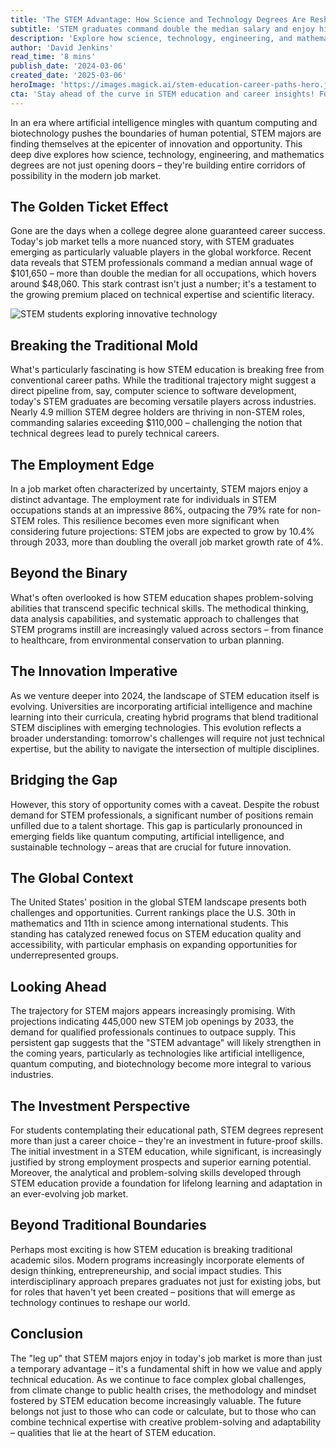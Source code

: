 ```yaml
---
title: 'The STEM Advantage: How Science and Technology Degrees Are Reshaping Career Trajectories'
subtitle: 'STEM graduates command double the median salary and enjoy higher employment rates in today''s job market'
description: 'Explore how science, technology, engineering, and mathematics degrees are reshaping career paths across industries, offering enhanced employment prospects and breaking traditional educational paradigms. Discover the impact of STEM education on job market trends and individual career trajectories.'
author: 'David Jenkins'
read_time: '8 mins'
publish_date: '2024-03-06'
created_date: '2025-03-06'
heroImage: 'https://images.magick.ai/stem-education-career-paths-hero.jpg'
cta: 'Stay ahead of the curve in STEM education and career insights! Follow us on LinkedIn for regular updates on industry trends, salary data, and emerging opportunities in science and technology fields.'
---
```


In an era where artificial intelligence mingles with quantum computing and biotechnology pushes the boundaries of human potential, STEM majors are finding themselves at the epicenter of innovation and opportunity. This deep dive explores how science, technology, engineering, and mathematics degrees are not just opening doors – they're building entire corridors of possibility in the modern job market.

## The Golden Ticket Effect

Gone are the days when a college degree alone guaranteed career success. Today's job market tells a more nuanced story, with STEM graduates emerging as particularly valuable players in the global workforce. Recent data reveals that STEM professionals command a median annual wage of $101,650 – more than double the median for all occupations, which hovers around $48,060. This stark contrast isn't just a number; it's a testament to the growing premium placed on technical expertise and scientific literacy.

![STEM students exploring innovative technology](https://i.magick.ai/PIXE/1738406200100_magick_img.webp)

## Breaking the Traditional Mold

What's particularly fascinating is how STEM education is breaking free from conventional career paths. While the traditional trajectory might suggest a direct pipeline from, say, computer science to software development, today's STEM graduates are becoming versatile players across industries. Nearly 4.9 million STEM degree holders are thriving in non-STEM roles, commanding salaries exceeding $110,000 – challenging the notion that technical degrees lead to purely technical careers.

## The Employment Edge

In a job market often characterized by uncertainty, STEM majors enjoy a distinct advantage. The employment rate for individuals in STEM occupations stands at an impressive 86%, outpacing the 79% rate for non-STEM roles. This resilience becomes even more significant when considering future projections: STEM jobs are expected to grow by 10.4% through 2033, more than doubling the overall job market growth rate of 4%.

## Beyond the Binary

What's often overlooked is how STEM education shapes problem-solving abilities that transcend specific technical skills. The methodical thinking, data analysis capabilities, and systematic approach to challenges that STEM programs instill are increasingly valued across sectors – from finance to healthcare, from environmental conservation to urban planning.

## The Innovation Imperative

As we venture deeper into 2024, the landscape of STEM education itself is evolving. Universities are incorporating artificial intelligence and machine learning into their curricula, creating hybrid programs that blend traditional STEM disciplines with emerging technologies. This evolution reflects a broader understanding: tomorrow's challenges will require not just technical expertise, but the ability to navigate the intersection of multiple disciplines.

## Bridging the Gap

However, this story of opportunity comes with a caveat. Despite the robust demand for STEM professionals, a significant number of positions remain unfilled due to a talent shortage. This gap is particularly pronounced in emerging fields like quantum computing, artificial intelligence, and sustainable technology – areas that are crucial for future innovation.

## The Global Context

The United States' position in the global STEM landscape presents both challenges and opportunities. Current rankings place the U.S. 30th in mathematics and 11th in science among international students. This standing has catalyzed renewed focus on STEM education quality and accessibility, with particular emphasis on expanding opportunities for underrepresented groups.

## Looking Ahead

The trajectory for STEM majors appears increasingly promising. With projections indicating 445,000 new STEM job openings by 2033, the demand for qualified professionals continues to outpace supply. This persistent gap suggests that the "STEM advantage" will likely strengthen in the coming years, particularly as technologies like artificial intelligence, quantum computing, and biotechnology become more integral to various industries.

## The Investment Perspective

For students contemplating their educational path, STEM degrees represent more than just a career choice – they're an investment in future-proof skills. The initial investment in a STEM education, while significant, is increasingly justified by strong employment prospects and superior earning potential. Moreover, the analytical and problem-solving skills developed through STEM education provide a foundation for lifelong learning and adaptation in an ever-evolving job market.

## Beyond Traditional Boundaries

Perhaps most exciting is how STEM education is breaking traditional academic silos. Modern programs increasingly incorporate elements of design thinking, entrepreneurship, and social impact studies. This interdisciplinary approach prepares graduates not just for existing jobs, but for roles that haven't yet been created – positions that will emerge as technology continues to reshape our world.

## Conclusion

The "leg up" that STEM majors enjoy in today's job market is more than just a temporary advantage – it's a fundamental shift in how we value and apply technical education. As we continue to face complex global challenges, from climate change to public health crises, the methodology and mindset fostered by STEM education become increasingly valuable. The future belongs not just to those who can code or calculate, but to those who can combine technical expertise with creative problem-solving and adaptability – qualities that lie at the heart of STEM education.